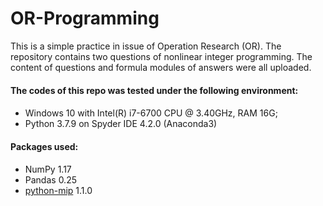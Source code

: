 # OR-Programming
This is a simple practice in issue of Operation Research (OR). The repository contains two questions of nonlinear integer programming. The content of questions and formula modules of answers were all uploaded. 

#### The codes of this repo was tested under the following environment: <h4>
* Windows 10 with Intel(R) i7-6700 CPU @ 3.40GHz, RAM 16G;
* Python 3.7.9 on Spyder IDE 4.2.0 (Anaconda3)

#### Packages used: <h4>
* NumPy 1.17
* Pandas 0.25
* [python-mip](https://github.com/coin-or/python-mip) 1.1.0

